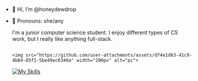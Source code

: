 - 👋 Hi, I’m @honeydewdrop
- 👤 Pronouns: she/any

  I'm a junior computer science student. I enjoy different types of CS
  work, but I really like anything full-stack.

                                                                                       <img src="https://github.com/user-attachments/assets/d74e1d63-41c9-4b84-85f1-5be49ec6346e" width="200px" alt="pc">

  
  [![My Skills](https://skillicons.dev/icons?i=js,html,css,py,java,cpp,cs,react,vite,nodejs,django,npm,postman,matlab,mongodb,git,unity,figma)](https://skillicons.dev)

<!---
honeydewdrop/honeydewdrop is a ✨ special ✨ repository because its `README.md` (this file) appears on your GitHub profile.
You can click the Preview link to take a look at your changes.
--->

